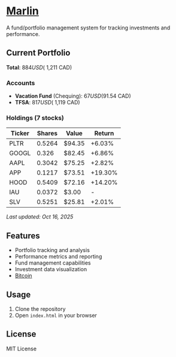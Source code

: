 # [Marlin](https://heyitsmejosh.com/marlin)

A fund/portfolio management system for tracking investments and performance.

## Current Portfolio

**Total**: $884 USD (~$1,211 CAD)

### Accounts
- **Vacation Fund** (Chequing): $67 USD ($91.54 CAD)
- **TFSA**: $817 USD (~$1,119 CAD)

### Holdings (7 stocks)

| Ticker | Shares | Value | Return |
|--------|--------|-------|--------|
| PLTR | 0.5264 | $94.35 | +6.03% |
| GOOGL | 0.326 | $82.45 | +6.86% |
| AAPL | 0.3042 | $75.25 | +2.82% |
| APP | 0.1217 | $73.51 | +19.30% |
| HOOD | 0.5409 | $72.16 | +14.20% |
| IAU | 0.0372 | $3.00 | - |
| SLV | 0.5251 | $25.81 | +2.01% |

*Last updated: Oct 16, 2025*

## Features

- Portfolio tracking and analysis
- Performance metrics and reporting
- Fund management capabilities
- Investment data visualization
- [Bitcoin](https://heyitsmejosh.com/marlin/bitcoin)

## Usage

1. Clone the repository
2. Open `index.html` in your browser

## License

MIT License
